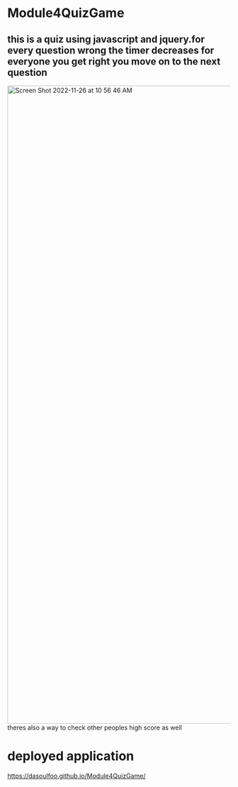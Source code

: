 # Module4QuizGame
## this is a quiz using javascript and jquery.for every question wrong the timer decreases for everyone you get right you move on to the next question
<img width="1440" alt="Screen Shot 2022-11-26 at 10 56 46 AM" src="https://user-images.githubusercontent.com/113070891/204097588-00c89168-241c-44dd-b1cd-21b11c71524f.png">
theres also a way to check other peoples high score as well

# deployed application
https://dasoulfoo.github.io/Module4QuizGame/
